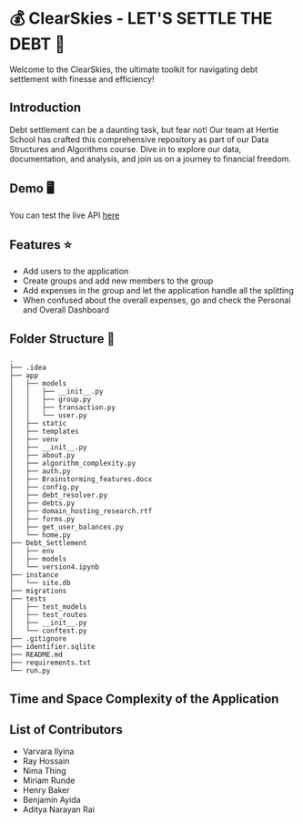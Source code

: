 # 💰 ClearSkies - LET'S SETTLE THE DEBT 🚀

Welcome to the ClearSkies, the ultimate toolkit for navigating debt settlement with finesse and efficiency!

## Introduction

Debt settlement can be a daunting task, but fear not! Our team at Hertie School has crafted this comprehensive repository as part of our Data Structures and Algorithms course. Dive in to explore our data, documentation, and analysis, and join us on a journey to financial freedom.

## Demo 🖥️

You can test the live API [here](https://clear-sky-debt-settlement-2b44b15cca88.herokuapp.com/login)

## Features ⭐

- Add users to the application
- Create groups and add new members to the group
- Add expenses in the group and let the application handle all the splitting
- When confused about the overall expenses, go and check the Personal and Overall Dashboard

## Folder Structure 📁

```
.
├── .idea
├── app
│   ├── models
│   │   ├── __init__.py
│   │   ├── group.py
│   │   ├── transaction.py
│   │   └── user.py
│   ├── static
│   ├── templates
│   ├── venv
│   ├── __init__.py
│   ├── about.py
│   ├── algorithm_complexity.py
│   ├── auth.py
│   ├── Brainstorming_features.docx
│   ├── config.py
│   ├── debt_resolver.py
│   ├── debts.py
│   ├── domain_hosting_research.rtf
│   ├── forms.py
│   ├── get_user_balances.py
│   └── home.py
├── Debt_Settlement
│   ├── env
│   ├── models
│   └── version4.ipynb
├── instance
│   └── site.db
├── migrations
├── tests
│   ├── test_models
│   ├── test_routes
│   ├── __init__.py
│   └── conftest.py
├── .gitignore
├── identifier.sqlite
├── README.md
├── requirements.txt
└── run.py
```

## Time and Space Complexity of the Application



## List of Contributors
- Varvara Ilyina
- Ray Hossain
- Nima Thing
- Miriam Runde
- Henry Baker
- Benjamin Ayida
- Aditya Narayan Rai
